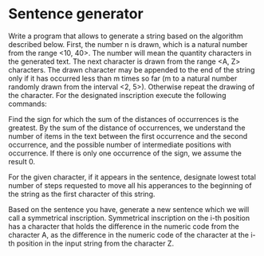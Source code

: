 # Sentence generator


Write a program that allows to generate a string based on the algorithm described below. First, the number n is drawn, which is a natural number from the range <10, 40>. 
The number will mean the quantity characters in the generated text. The next character is drawn from the range <A, Z> characters. 
The drawn character may be appended to the end of the string only if it has occurred less than m times so far (m to a natural number randomly drawn from the interval <2, 5>). 
Otherwise repeat the drawing of the character. For the designated inscription execute the following commands:

Find the sign for which the sum of the distances of occurrences is the greatest. By the sum of the distance of occurrences, we understand the number of items in the text
between the first occurrence and the second occurrence, and the possible number of intermediate positions with occurrence. 
If there is only one occurrence of the sign, we assume the result 0.

For the given character, if it appears in the sentence, designate lowest total number of steps requested to move all his 
apperances to the beginning of the string as the first character of this string.

Based on the sentence you have, generate a new sentence which we will call a symmetrical inscription. Symmetrical inscription on the i-th position
has a character that holds the difference in the numeric code from the character A, as the difference in the numeric code of the character at the i-th position
in the input string from the character Z.



